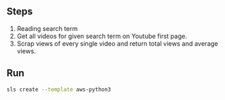 ## Steps 

1. Reading search term
2. Get all videos for given search term on Youtube first page.
3. Scrap views of every single video and return total views and 
average views. 

## Run

```bash
sls create --template aws-python3
```
